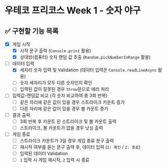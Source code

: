 # 우테코 프리코스 Week 1 - 숫자 야구

## ✅ 구현할 기능 목록

- [x] 게임 시작
  - [x] 시작 문구 출력 (`Console.print` 활용)
  - [x] 상대방(컴퓨터) 숫자 랜덤 값 추출 (`Random.pickNumberInRange` 활용)
- [ ] 데이터 입력
  - [x] 세자리 숫자 입력 및 Validation (데이터 입력은 `Console.readLineAsync` 활용)
  - [ ] 숫자 세자리가 모두 다른 숫자인지 확인
  - [ ] 입력된 값이 잘못된 경우 `throw`문으로 에러 처리
- [ ] 입력값-랜덤값 비교 (각 숫자 비교하여 총 3회 반복)
  - [ ] 같은 자리에 같은 값이 있을 경우 스트라이크 카운트 증가
  - [ ] 다른 자리에 같은 값이 있을 경우 볼 카운트 증가
- [ ] 결과 출력
  - [ ] 3회 반복 후 카운트 된 스트라이크 및 볼 카운트 출력
  - [ ] 스트라이크, 볼 카운트가 없을 경우 낫싱 출력
- [ ] 게임 종료
  - [ ] 스트라이크 카운트가 3일 경우 게임 종료 문구 출력
  - [ ] 재시작 여부를 묻는 문구 출력 후, 데이터 입력 (`1: 확인` / `2: 종료`)
  - [ ] 입력된 데이터 Validation
  - [ ] `1` 입력 시 게임 재시작, `2` 입력 시 종료